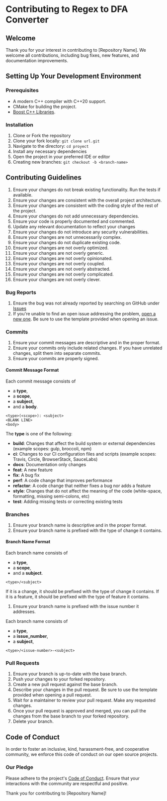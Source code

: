 # Contributing to Regex to DFA Converter

## Welcome

Thank you for your interest in contributing to [Repository Name]. We welcome all contributions, including bug fixes, new features, and documentation improvements.

## Setting Up Your Development Environment

### Prerequisites

- A modern C++ compiler with C++20 support.
- CMake for building the project.
- [Boost C++ Libraries](https://www.boost.org/).

### Installation

1. Clone or Fork the repository
2. Clone your fork locally: `git clone url.git`
3. Navigate to the directory: `cd proyect`
4. Install any necessary dependencies
5. Open the project in your preferred IDE or editor
6. Creating new branches: `git checkout -b <branch-name>`

## Contributing Guidelines

1. Ensure your changes do not break existing functionality. Run the tests if available.
2. Ensure your changes are consistent with the overall project architecture.
3. Ensure your changes are consistent with the coding style of the rest of the project.
4. Ensure your changes do not add unnecessary dependencies.
5. Ensure your code is properly documented and commented.
6. Update any relevant documentation to reflect your changes
7. Ensure your changes do not introduce any security vulnerabilities.
8. Ensure your changes are not unnecessarily complex.
9. Ensure your changes do not duplicate existing code.
10. Ensure your changes are not overly optimized.
11. Ensure your changes are not overly generic.
12. Ensure your changes are not overly opinionated.
13. Ensure your changes are not overly coupled.
14. Ensure your changes are not overly abstracted.
15. Ensure your changes are not overly complicated.
16. Ensure your changes are not overly clever.

### Bug Reports

1. Ensure the bug was not already reported by searching on GitHub under [Issues](issues-url)
2. If you're unable to find an open issue addressing the problem, [open a new one](issues-url-new). Be sure to use the template provided when opening an issue.

### Commits

1. Ensure your commit messages are descriptive and in the proper format.
2. Ensure your commits only include related changes. If you have unrelated changes, split them into separate commits.
3. Ensure your commits are properly signed.

#### Commit Message Format

Each commit message consists of

- a **type**,
- a **scope**,
- a **subject**,
- and a **body**.

```{text}
<type>(<scope>): <subject>
<BLANK LINE>
<body>
```

The **type** is one of the following:

- **build**: Changes that affect the build system or external dependencies (example scopes: gulp, broccoli, npm)
- **ci**: Changes to our CI configuration files and scripts (example scopes: Travis, Circle, BrowserStack, SauceLabs)
- **docs**: Documentation only changes
- **feat**: A new feature
- **fix**: A bug fix
- **perf**: A code change that improves performance
- **refactor**: A code change that neither fixes a bug nor adds a feature
- **style**: Changes that do not affect the meaning of the code (white-space, formatting, missing semi-colons, etc)
- **test**: Adding missing tests or correcting existing tests

### Branches

1. Ensure your branch name is descriptive and in the proper format.
2. Ensure your branch name is prefixed with the type of change it contains.

#### Branch Name Format

Each branch name consists of

- a **type**,
- a **scope**,
- and a **subject**.

```{text}
<type>/<subject>
```

If it is a change, it should be prefixed with the type of change it contains. If it is a feature, it should be prefixed with the type of feature it contains.

1. Ensure your branch name is prefixed with the issue number it addresses.

Each branch name consists of

- a **type**,
- a **issue_number**,
- a **subject**,

```{text}
<type>/<issue-number>-<subject>
```

### Pull Requests

1. Ensure your branch is up-to-date with the base branch.
2. Push your changes to your forked repository.
3. Create a new pull request against the base branch.
4. Describe your changes in the pull request. Be sure to use the template provided when opening a pull request.
5. Wait for a maintainer to review your pull request. Make any requested changes.
6. Once your pull request is approved and merged, you can pull the changes from the base branch to your forked repository.
7. Delete your branch.

## Code of Conduct

In order to foster an inclusive, kind, harassment-free, and cooperative community, we enforce this code of conduct on our open source projects.

### Our Pledge

Please adhere to the project's [Code of Conduct](./CODE_OF_CONDUCT.md). Ensure that your interactions with the community are respectful and positive.

Thank you for contributing to [Repository Name]!
